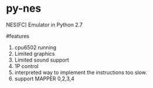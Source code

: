 # py-nes
NES(FC) Emulator in Python 2.7

#features
1. cpu6502 running
2. Limited graphics
3. Limited sound support
4. 1P control
5. interpreted way to implement the instructions too slow.
6. support MAPPER 0,2,3,4